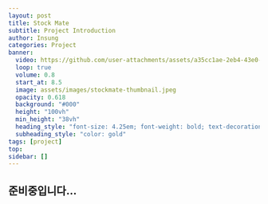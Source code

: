 ```yaml
---
layout: post
title: Stock Mate
subtitle: Project Introduction
author: Insung
categories: Project
banner:
  video: https://github.com/user-attachments/assets/a35cc1ae-2eb4-43e0-89c6-f0daba9a7e5d
  loop: true
  volume: 0.8
  start_at: 8.5
  image: assets/images/stockmate-thumbnail.jpeg
  opacity: 0.618
  background: "#000"
  height: "100vh"
  min_height: "38vh"
  heading_style: "font-size: 4.25em; font-weight: bold; text-decoration: underline"
  subheading_style: "color: gold"
tags: [project]
top:
sidebar: []
---
```


## 준비중입니다...
